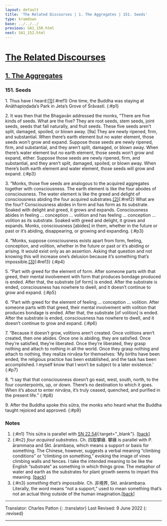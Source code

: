 ```yaml
---
layout: default
title: 'The Related Discourses | 1. The Aggregates | 151. Seeds'
type: kramdown
base: ../../../
previous: SA1_150.html
next: SA1_152.html
---
```


# [The Related Discourses](../index.html)
## [1. The Aggregates](index.html)
### 151. Seeds

1\. Thus have I heard:[\[1\]](#n1){:#ref1} One time, the Buddha was staying at Anāthapiṇḍada’s Park in Jeta’s Grove of Śrāvastī.
{:#p1}

2\. It was then that the Bhagavān addressed the monks, “There are five kinds of seeds. What are the five? They are root seeds, stem seeds, joint seeds, seeds that fall naturally, and fruit seeds. These five seeds aren’t split, damaged, spoiled, or blown away. [9a] They are newly ripened, firm, and substantial. When there’s earth element but no water element, those seeds won’t grow and expand. Suppose those seeds are newly ripened, firm, and substantial, and they aren’t split, damaged, or blown away. When there’s water element but no earth element, those seeds won’t grow and expand, either. Suppose those seeds are newly ripened, firm, and substantial, and they aren’t split, damaged, spoiled, or blown away. When there’s both earth element and water element, those seeds will grow and expand.
{:#p3}

3\. “Monks, those five seeds are analogous to the acquired aggregates together with consciousness. The earth element is like the four abodes of consciousness. The water element is like the greed and delight of consciousness abiding the four acquired substrates.[\[2\]](#n2){:#ref2} What are the four? Consciousness abides in form and has form as its substrate. Soaked with delight and greed, it grows and expands. Consciousness abides in feeling … conception … volition and has feeling … conception … volition as its substrate. Soaked with greed and delight, it grows and expands. Monks, consciousness [abides] in them, whether in the future or past or it’s abiding, disappearing, or growing and expanding.
{:#p3}

4\. “Monks, suppose consciousness exists apart from form, feeling, conception, and volition, whether in the future or past or it’s abiding or arising. It would exist only as an assertion. Asking that question and not knowing this will increase one’s delusion because it’s something that’s impossible.[\[3\]](#n3){:#ref3}
{:#p4}

5\. “Part with greed for the element of form. After someone parts with that greed, their mental involvement  with form that produces bondage produced is ended. After that, the substrate [of form] is ended. After the substrate is ended, consciousness has nowhere to dwell, and it doesn’t continue to grow and expand.
{:#p5}

6\. “Part with greed for the element of feeling … conception … volition. After someone parts with that greed, their mental involvement with volition that produces bondage is ended. After that, the substrate [of volition] is ended. After the substrate is ended, consciousness has nowhere to dwell, and it doesn’t continue to grow and expand.
{:#p6}

7\. “Because it doesn’t grow, volitions aren’t created. Once volitions aren’t created, then one abides. Once one is abiding, they are satisfied. Once they’re satisfied, they’re liberated. Once they’re liberated, they grasp nothing and attach to nothing in all the world. Once they grasp nothing and attach to nothing, they realize nirvāṇa for themselves: ‘My births have been ended, the religious practice has been established, and the task has been accomplished. I myself know that I won’t be subject to a later existence.’
{:#p7}

8\. “I say that that consciousness doesn’t go east, west, south, north, to the four counterpoints, up, or down. There’s no destination to which it goes. When it’s about to enter nirvāṇa, it’s truly ceased, quenched, and purified in the present life.”
{:#p8}

9\. After the Buddha spoke this sūtra, the monks who heard what the Buddha taught rejoiced and approved.
{:#p9}

### Notes

1. {:#n1} This sūtra is parallel with [SN 22.54](https://suttacentral.net/sn22.54){:target="_blank"}. [\[back\]](#ref1)
2. {:#n2} *four acquired substrates*. Ch. 四取攀緣. 攀緣 is parallel with P. ārammaṇa and Skt. ārambaṇa, which means a support or basis for something. The Chinese, however, suggests a verbal meaning “climbing conditions” or “climbing on something,” evoking the image of vines climbing walls and fences. I take the intended meaning to be like the English “substrate” as something in which things grow. The metaphor of water and earth as the substrates for plant growth seems to impart this meaning. [\[back\]](#ref2)
3. {:#n3} *something that’s impossible*. Ch. 非境界, Skt. anārambaṇa. Literally, the word means “not a support,” used to mean something that’s not an actual thing outside of the human imagination.[\[back\]](#ref1)

---

Translator: Charles Patton
{: .translator}
Last Revised: 9 June 2022
{: .revised}

---